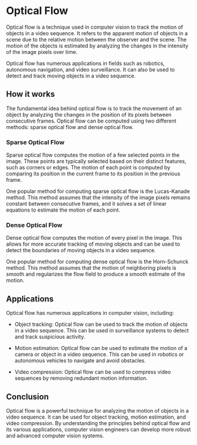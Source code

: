 # Optical Flow

Optical flow is a technique used in computer vision to track the motion of objects in a video sequence. It refers to the apparent motion of objects in a scene due to the relative motion between the observer and the scene. The motion of the objects is estimated by analyzing the changes in the intensity of the image pixels over time.

Optical flow has numerous applications in fields such as robotics, autonomous navigation, and video surveillance. It can also be used to detect and track moving objects in a video sequence.

## How it works

The fundamental idea behind optical flow is to track the movement of an object by analyzing the changes in the position of its pixels between consecutive frames. Optical flow can be computed using two different methods: sparse optical flow and dense optical flow.

### Sparse Optical Flow

Sparse optical flow computes the motion of a few selected points in the image. These points are typically selected based on their distinct features, such as corners or edges. The motion of each point is computed by comparing its position in the current frame to its position in the previous frame.

One popular method for computing sparse optical flow is the Lucas-Kanade method. This method assumes that the intensity of the image pixels remains constant between consecutive frames, and it solves a set of linear equations to estimate the motion of each point.

### Dense Optical Flow

Dense optical flow computes the motion of every pixel in the image. This allows for more accurate tracking of moving objects and can be used to detect the boundaries of moving objects in a video sequence.

One popular method for computing dense optical flow is the Horn-Schunck method. This method assumes that the motion of neighboring pixels is smooth and regularizes the flow field to produce a smooth estimate of the motion.

## Applications

Optical flow has numerous applications in computer vision, including:

- Object tracking: Optical flow can be used to track the motion of objects in a video sequence. This can be used in surveillance systems to detect and track suspicious activity.

- Motion estimation: Optical flow can be used to estimate the motion of a camera or object in a video sequence. This can be used in robotics or autonomous vehicles to navigate and avoid obstacles.

- Video compression: Optical flow can be used to compress video sequences by removing redundant motion information.

## Conclusion

Optical flow is a powerful technique for analyzing the motion of objects in a video sequence. It can be used for object tracking, motion estimation, and video compression. By understanding the principles behind optical flow and its various applications, computer vision engineers can develop more robust and advanced computer vision systems.
